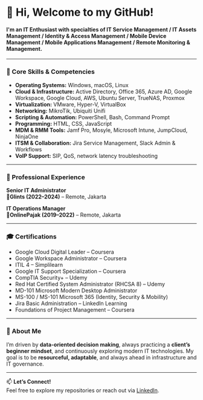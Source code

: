# 👋 Hi, Welcome to my GitHub! 
#### I'm an IT Enthusiast with specialties of IT Service Management / IT Assets Management / Identity & Access Management / Mobile Device Management / Mobile Applications Management / Remote Monitoring & Management.

---

### 🔧 Core Skills & Competencies

- **Operating Systems:** Windows, macOS, Linux
- **Cloud & Infrastructure:** Active Directory, Office 365, Azure AD, Google Workspace, Google Cloud, AWS, Ubuntu Server, TrueNAS, Proxmox
- **Virtualization:** VMware, Hyper-V, VirtualBox
- **Networking:** MikroTik, Ubiquiti Unifi
- **Scripting & Automation:** PowerShell, Bash, Command Prompt
- **Programming:** HTML, CSS, JavaScript
- **MDM & RMM Tools:** Jamf Pro, Mosyle, Microsoft Intune, JumpCloud, NinjaOne
- **ITSM & Collaboration:** Jira Service Management, Slack Admin & Workflows
- **VoIP Support:** SIP, QoS, network latency troubleshooting

---

### 💼 Professional Experience

**Senior IT Administrator**   
**🏢Glints (2022–2024)** – Remote, Jakarta  

**IT Operations Manager**  
**🏢OnlinePajak (2019–2022)** – Remote, Jakarta  


---

### 🎓 Certifications

- Google Cloud Digital Leader – Coursera
- Google Workspace Administrator – Coursera
- ITIL 4 – Simplilearn
- Google IT Support Specialization – Coursera
- CompTIA Security+ – Udemy
- Red Hat Certified System Administrator (RHCSA 8) – Udemy
- MD-101 Microsoft Modern Desktop Administrator
- MS-100 / MS-101 Microsoft 365 (Identity, Security & Mobility)
- Jira Basic Administration – LinkedIn Learning
- Foundations of Project Management – Coursera

---

### 🌟 About Me

I’m driven by **data-oriented decision making**, always practicing a **client’s beginner mindset**, and continuously exploring modern IT technologies. My goal is to be **resourceful, adaptable**, and always ahead in infrastructure and IT governance.

---

📫 **Let’s Connect!**  
Feel free to explore my repositories or reach out via [LinkedIn](https://www.linkedin.com/in/azminasrullah/).
